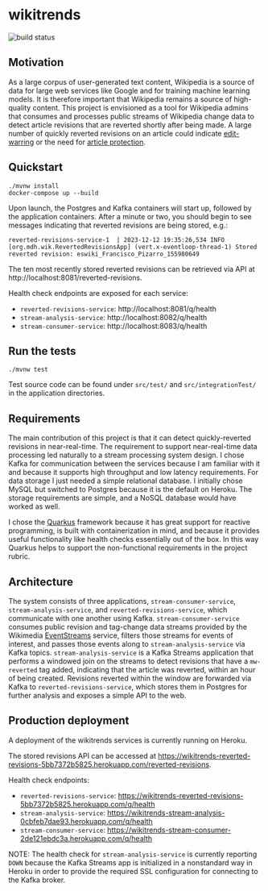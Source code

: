 # wikitrends

![build status](https://github.com/mdholloway/wikitrends/actions/workflows/maven.yml/badge.svg)

## Motivation

As a large corpus of user-generated text content, Wikipedia is a source of data for large web services like Google and for training machine learning models. It is therefore important that Wikipedia remains a source of high-quality content. This project is envisioned as a tool for Wikipedia admins that consumes and processes public streams of Wikipedia change data to detect article revisions that are reverted shortly after being made. A large number of quickly reverted revisions on an article could indicate [edit-warring](https://en.wikipedia.org/wiki/Wikipedia:Edit_warring) or the need for [article protection](https://en.wikipedia.org/wiki/Wikipedia:Protection_policy).

## Quickstart
```
./mvnw install
docker-compose up --build
```
Upon launch, the Postgres and Kafka containers will start up, followed by the application containers. After a minute or two, you should begin to see messages indicating that reverted revisions are being stored, e.g.:
```
reverted-revisions-service-1  | 2023-12-12 19:35:26,534 INFO  [org.mdh.wik.RevertedRevisionsApp] (vert.x-eventloop-thread-1) Stored reverted revision: eswiki_Francisco_Pizarro_155980649
```
The ten most recently stored reverted revisions can be retrieved via API at http://localhost:8081/reverted-revisions.

Health check endpoints are exposed for each service:
* `reverted-revisions-service`: http://localhost:8081/q/health
* `stream-analysis-service`: http://localhost:8082/q/health
* `stream-consumer-service`: http://localhost:8083/q/health

## Run the tests
```
./mvnw test
```
Test source code can be found under `src/test/` and `src/integrationTest/` in the application directories.

## Requirements

The main contribution of this project is that it can detect quickly-reverted revisions in near-real-time. The requirement to support near-real-time data processing led naturally to a stream processing system design. I chose Kafka for communication between the services because I am familiar with it and because it supports high throughput and low latency requirements. For data storage I just needed a simple relational database. I initially chose MySQL but switched to Postgres because it is the default on Heroku. The storage requirements are simple, and a NoSQL database would have worked as well.

I chose the [Quarkus](https://quarkus.io/) framework because it has great support for reactive programming, is built with containerization in mind, and because it provides useful functionality like health checks essentially out of the box. In this way Quarkus helps to support the non-functional requirements in the  project rubric.

## Architecture

The system consists of three applications, `stream-consumer-service`, `stream-analysis-service`, and `reverted-revisions-service`, which communicate with one another using Kafka. `stream-consumer-service` consumes public revision and tag-change data streams provided by the Wikimedia [EventStreams](https://wikitech.wikimedia.org/wiki/Event_Platform/EventStreams) service, filters those streams for events of interest, and passes those events along to `stream-analysis-service` via Kafka topics. `stream-analysis-service` is a Kafka Streams application that performs a windowed join on the streams to detect revisions that have a `mw-reverted` tag added, indicating that the article was reverted, within an hour of being created. Revisions reverted within the window are forwarded via Kafka to `reverted-revisions-service`, which stores them in Postgres for further analysis and exposes a simple API to the web.

## Production deployment

A deployment of the wikitrends services is currently running on Heroku.

The stored revisions API can be accessed at https://wikitrends-reverted-revisions-5bb7372b5825.herokuapp.com/reverted-revisions.

Health check endpoints:
* `reverted-revisions-service`: https://wikitrends-reverted-revisions-5bb7372b5825.herokuapp.com/q/health
* `stream-analysis-service`: https://wikitrends-stream-analysis-0cbfeb7dae93.herokuapp.com/q/health
* `stream-consumer-service`: https://wikitrends-stream-consumer-2de121ebdc3a.herokuapp.com/q/health

NOTE: The health check for `stream-analysis-service` is currently reporting `DOWN` because the Kafka Streams app is initialized in a nonstandard way in Heroku in order to provide the required SSL configuration for connecting to the Kafka broker.
